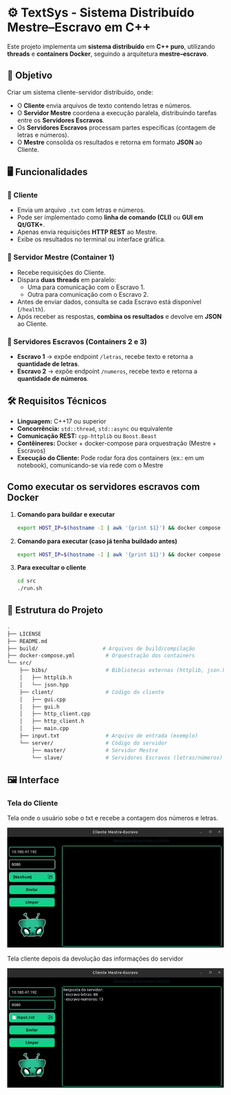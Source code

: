# ⚙️ TextSys - Sistema Distribuído Mestre–Escravo em C++

Este projeto implementa um **sistema distribuído** em **C++ puro**, utilizando **threads** e **containers Docker**, seguindo a arquitetura **mestre–escravo**.  


## 🎯 Objetivo

Criar um sistema cliente-servidor distribuído, onde:  
- O **Cliente** envia arquivos de texto contendo letras e números.  
- O **Servidor Mestre** coordena a execução paralela, distribuindo tarefas entre os **Servidores Escravos**.  
- Os **Servidores Escravos** processam partes específicas (contagem de letras e números).  
- O **Mestre** consolida os resultados e retorna em formato **JSON** ao Cliente.  

## 🖥️ Funcionalidades

### 🔹 Cliente
- Envia um arquivo `.txt` com letras e números.  
- Pode ser implementado como **linha de comando (CLI)** ou **GUI em Qt/GTK+**.  
- Apenas envia requisições **HTTP REST** ao Mestre.  
- Exibe os resultados no terminal ou interface gráfica.  

### 🔹 Servidor Mestre (Container 1)
- Recebe requisições do Cliente.  
- Dispara **duas threads** em paralelo:
  - Uma para comunicação com o Escravo 1.  
  - Outra para comunicação com o Escravo 2.  
- Antes de enviar dados, consulta se cada Escravo está disponível (`/health`).  
- Após receber as respostas, **combina os resultados** e devolve em **JSON** ao Cliente.  

### 🔹 Servidores Escravos (Containers 2 e 3)
- **Escravo 1** → expõe endpoint `/letras`, recebe texto e retorna a **quantidade de letras**.  
- **Escravo 2** → expõe endpoint `/numeros`, recebe texto e retorna a **quantidade de números**.  


## 🛠️ Requisitos Técnicos

- **Linguagem:** C++17 ou superior  
- **Concorrência:** `std::thread`, `std::async` ou equivalente  
- **Comunicação REST:** `cpp-httplib` ou `Boost.Beast`  
- **Contêineres:** Docker + docker-compose para orquestração (Mestre + Escravos)  
- **Execução do Cliente:** Pode rodar fora dos containers (ex.: em um notebook), comunicando-se via rede com o Mestre  

## Como executar os servidores escravos com Docker

1. **Comando para buildar e executar**
     ```bash
     export HOST_IP=$(hostname -I | awk '{print $1}') && docker compose up --build
      ```
2. **Comando para executar (caso já tenha buildado antes)**
   ```bash
   export HOST_IP=$(hostname -I | awk '{print $1}') && docker compose up
   ```
3. **Para execultar o cliente**
   ```bash
   cd src 
   ./run.sh
   ```
## 📂 Estrutura do Projeto
```bash
.
├── LICENSE
├── README.md
├── build/                     # Arquivos de build/compilação
├── docker-compose.yml          # Orquestração dos containers
└── src/
    ├── bibs/                   # Bibliotecas externas (httplib, json.hpp)
    │   ├── httplib.h
    │   └── json.hpp
    ├── client/                 # Código do cliente
    │   ├── gui.cpp
    │   ├── gui.h
    │   ├── http_client.cpp
    │   ├── http_client.h
    │   ├── main.cpp
    ├── input.txt               # Arquivo de entrada (exemplo)
    └── server/                 # Código do servidor
        ├── master/             # Servidor Mestre
        └── slave/              # Servidores Escravos (letras/números)
   ```
## 🖼️ Interface

###  Tela do Cliente
Tela onde o usuário sobe o txt e recebe a contagem dos números e letras.  

![Tela Cliente](src/Cliente.jpg)

Tela cliente depois da devolução das informações do servidor 

![Tela Cliente2](src/cliente2.jpg)



